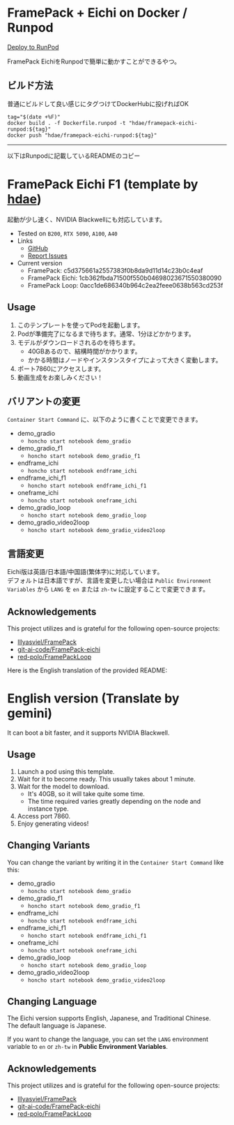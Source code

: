 # FramePack + Eichi on Docker / Runpod

[Deploy to RunPod](https://runpod.io/console/deploy?template=ep11yd7v73&ref=oxrbnozc)

FramePack EichiをRunpodで簡単に動かすことができるやつ。

## ビルド方法

普通にビルドして良い感じにタグつけてDockerHubに投げればOK

```
tag="$(date +%F)"
docker build . -f Dockerfile.runpod -t "hdae/framepack-eichi-runpod:${tag}"
docker push "hdae/framepack-eichi-runpod:${tag}"
```

---

以下はRunpodに記載しているREADMEのコピー

# FramePack Eichi F1 (template by [hdae](https://github.com/hdae))

起動が少し速く、NVIDIA Blackwellにも対応しています。

- Tested on `B200`, `RTX 5090`, `A100`, `A40`
- Links
  - [GitHub](https://github.com/hdae/docker-framepack-eichi)
  - [Report Issues](https://github.com/hdae/docker-framepack-eichi/issues)
- Current version
  - FramePack: c5d375661a2557383f0b8da9d11d14c23b0c4eaf
  - FramePack Eichi: 1cb362fbda71500f550b04698023671550380090
  - FramePack Loop: 0acc1de686340b964c2ea2feee0638b563cd253f

## Usage

1. このテンプレートを使ってPodを起動します。
2. Podが準備完了になるまで待ちます。通常、1分ほどかかります。
3. モデルがダウンロードされるのを待ちます。
   - 40GBあるので、結構時間がかかります。
   - かかる時間はノードやインスタンスタイプによって大きく変動します。
4. ポート7860にアクセスします。
5. 動画生成をお楽しみください！

## バリアントの変更

`Container Start Command` に、以下のように書くことで変更できます。

- demo_gradio
  - `honcho start notebook demo_gradio`
- demo_gradio_f1
  - `honcho start notebook demo_gradio_f1`
- endframe_ichi
  - `honcho start notebook endframe_ichi`
- endframe_ichi_f1
  - `honcho start notebook endframe_ichi_f1`
- oneframe_ichi
  - `honcho start notebook oneframe_ichi`
- demo_gradio_loop
  - `honcho start notebook demo_gradio_loop`
- demo_gradio_video2loop
  - `honcho start notebook demo_gradio_video2loop`

## 言語変更

Eichi版は英語/日本語/中国語(繁体字)に対応しています。\
デフォルトは日本語ですが、言語を変更したい場合は `Public Environment Variables`
から `LANG` を `en` または `zh-tw` に設定することで変更できます。

## Acknowledgements

This project utilizes and is grateful for the following open-source projects:

- [lllyasviel/FramePack](https://github.com/lllyasviel/FramePack)
- [git-ai-code/FramePack-eichi](https://github.com/git-ai-code/FramePack-eichi)
- [red-polo/FramePackLoop](https://github.com/red-polo/FramePackLoop)

Here is the English translation of the provided README:

# English version (Translate by gemini)

It can boot a bit faster, and it supports NVIDIA Blackwell.

## Usage

1. Launch a pod using this template.
2. Wait for it to become ready. This usually takes about 1 minute.
3. Wait for the model to download.
   - It's 40GB, so it will take quite some time.
   - The time required varies greatly depending on the node and instance type.
4. Access port 7860.
5. Enjoy generating videos!

## Changing Variants

You can change the variant by writing it in the `Container Start Command` like
this:

- demo_gradio
  - `honcho start notebook demo_gradio`
- demo_gradio_f1
  - `honcho start notebook demo_gradio_f1`
- endframe_ichi
  - `honcho start notebook endframe_ichi`
- endframe_ichi_f1
  - `honcho start notebook endframe_ichi_f1`
- oneframe_ichi
  - `honcho start notebook oneframe_ichi`
- demo_gradio_loop
  - `honcho start notebook demo_gradio_loop`
- demo_gradio_video2loop
  - `honcho start notebook demo_gradio_video2loop`

## Changing Language

The Eichi version supports English, Japanese, and Traditional Chinese.\
The default language is Japanese.

If you want to change the language, you can set the `LANG` environment variable
to `en` or `zh-tw` in **Public Environment Variables**.

## Acknowledgements

This project utilizes and is grateful for the following open-source projects:

- [lllyasviel/FramePack](https://github.com/lllyasviel/FramePack)
- [git-ai-code/FramePack-eichi](https://github.com/git-ai-code/FramePack-eichi)
- [red-polo/FramePackLoop](https://github.com/red-polo/FramePackLoop)
